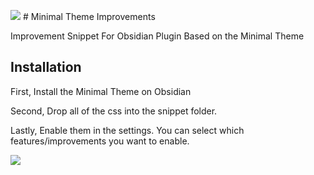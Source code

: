 ![](https://cdn.discordapp.com/attachments/692444420980867153/998702976455675924/unknown.png) # Minimal Theme Improvements

Improvement Snippet For Obsidian Plugin Based on the Minimal Theme

## Installation

First, Install the Minimal Theme on Obsidian

Second, Drop all of the css into the snippet folder.

Lastly, Enable them in the settings. You can select which features/improvements you want to enable.

![](https://cdn.discordapp.com/attachments/692444420980867153/998702976455675924/unknown.png)
